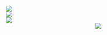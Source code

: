 <div> <img src="https://github-readme-stats.vercel.app/api?username=chaguan125&show_icons=true&hide=prs&count_private=true&theme=radical" /> </div>


<div> <img src="https://github-readme-streak-stats.herokuapp.com/?user=chaguan125&hide=prs&theme=radical" /> </div>

<div> <img src="https://github-readme-stats.vercel.app/api/top-langs/?username=chaguan125&hide=prs&theme=radical" /> </div>


<div align="center"> <img src="https://visitor-badge.glitch.me/badge?page_id=chaguan125" /> </div>
